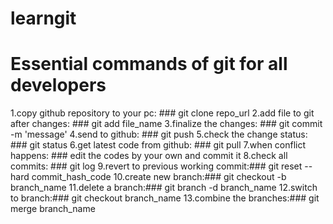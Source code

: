 # learngit


# Essential commands of git for all developers

1.copy github repository to your pc: ### git clone repo_url
2.add file to git after changes: ### git add file_name
3.finalize the changes: ### git commit -m 'message'
 4.send to github: ### git push 
5.check the change status: ### git status 
 6.get latest code from github: ### git pull 
7.when conflict happens: ###  edit the codes by your own and commit it
8.check all commits: ### git log 
 9.revert to previous working commit:###  git reset --hard commit_hash_code
 10.create new branch:###  git checkout -b branch_name
 11.delete a branch:###  git branch -d branch_name
12.switch to branch:###  git checkout branch_name
13.combine the branches:###  git merge branch_name
